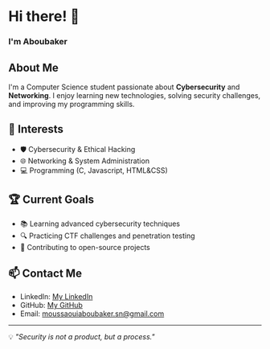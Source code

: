 # Hi there! 👋
### I'm Aboubaker
##  About Me
I'm a Computer Science student passionate about **Cybersecurity** and **Networking**. I enjoy learning new technologies, solving security challenges, and improving my programming skills.

## 🔧 Interests
- 🛡️ Cybersecurity & Ethical Hacking
- 🌐 Networking & System Administration
- 💻 Programming (C, Javascript, HTML&CSS)


## 🏆 Current Goals
- 📚 Learning advanced cybersecurity techniques
- 🔍 Practicing CTF challenges and penetration testing
- 🚀 Contributing to open-source projects

## 📫 Contact Me
- LinkedIn: [My LinkedIn](https://www.linkedin.com/in/moussaoui-aboubaker-389a41249/)
- GitHub: [My GitHub](https://github.com/Aboubaker001)
- Email: moussaouiaboubaker.sn@gmail.com

---
💡 *"Security is not a product, but a process."*
